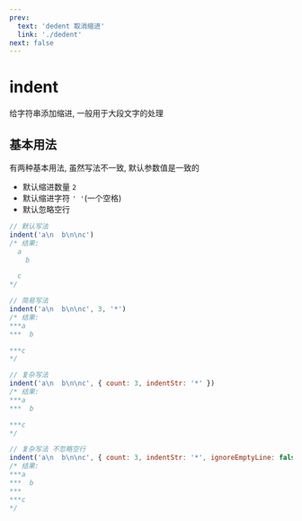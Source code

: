 ```yaml
---
prev:
  text: 'dedent 取消缩进'
  link: './dedent'
next: false
---
```


# indent

<VersionTag version="3.0.1" />

给字符串添加缩进, 一般用于大段文字的处理

## 基本用法

有两种基本用法, 虽然写法不一致, 默认参数值是一致的

- 默认缩进数量 `2`
- 默认缩进字符 `' '`(一个空格)
- 默认忽略空行

```js
// 默认写法
indent('a\n  b\n\nc')
/* 结果:
  a
    b

  c
*/

// 简易写法
indent('a\n  b\n\nc', 3, '*')
/* 结果:
***a
***  b

***c
*/

// 复杂写法
indent('a\n  b\n\nc', { count: 3, indentStr: '*' })
/* 结果:
***a
***  b

***c
*/

// 复杂写法 不忽略空行
indent('a\n  b\n\nc', { count: 3, indentStr: '*', ignoreEmptyLine: false })
/* 结果:
***a
***  b
***
***c
*/
```
